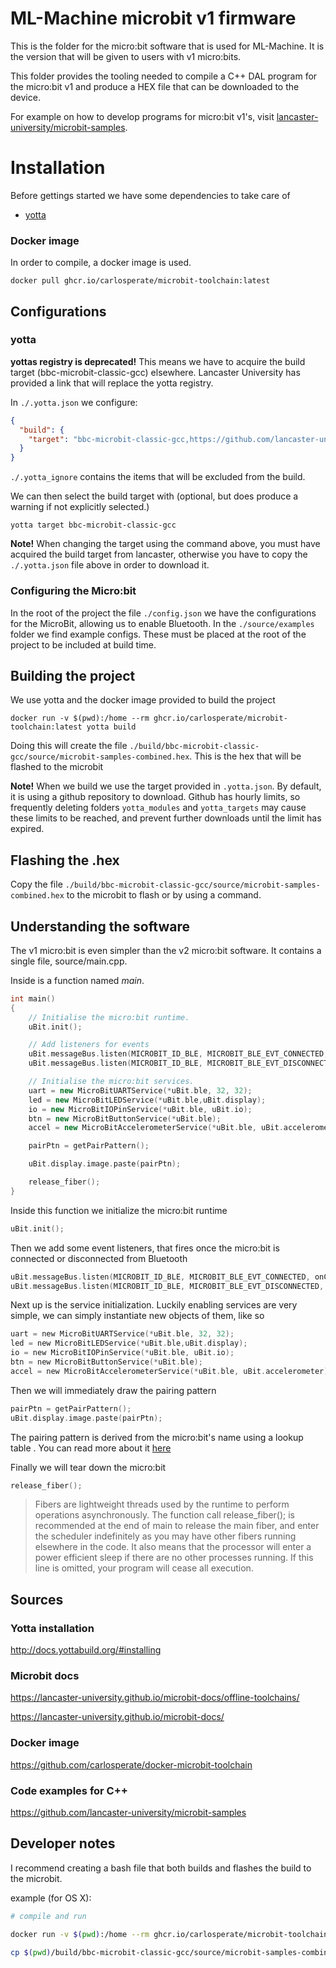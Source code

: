 # ML-Machine microbit v1 firmware

This is the folder for the micro:bit software that is used for ML-Machine. It is the version that will be given to users with v1 micro:bits.

This folder provides the tooling needed to compile a C++ DAL program for the micro:bit v1 and produce a HEX file that can be downloaded to the device.

For example on how to develop programs for micro:bit v1's, visit [lancaster-university/microbit-samples](https://github.com/lancaster-university/microbit-samples).

# Installation

Before gettings started we have some dependencies to take care of

- [yotta](http://docs.yottabuild.org/#installing)



### Docker image
In order to compile, a docker image is used.

`docker pull ghcr.io/carlosperate/microbit-toolchain:latest`



## Configurations
### yotta
**yottas registry is deprecated!** This means we have to acquire the build target (bbc-microbit-classic-gcc) elsewhere. Lancaster University has provided a link that will replace the yotta registry. 

In `./.yotta.json` we configure:

```json
{
  "build": {
    "target": "bbc-microbit-classic-gcc,https://github.com/lancaster-university/yotta-target-bbc-microbit-classic-gcc"
  }
}
```

`./.yotta_ignore` contains the items that will be excluded from the build.

We can then select the build target with (optional, but does produce a warning if not explicitly selected.)

```yotta target bbc-microbit-classic-gcc```

**Note!** When changing the target using the command above, you must have acquired the build target from lancaster, otherwise you have to copy the `./.yotta.json` file above in order to download it.

### Configuring the Micro:bit

In the root of the project the file `./config.json` we have the configurations for the MicroBit, allowing us to enable Bluetooth. In the `./source/examples` folder we find example configs. These must be placed at the root of the project to be included at build time.

## Building the project

We use yotta and the docker image provided to build the project

`docker run -v $(pwd):/home --rm ghcr.io/carlosperate/microbit-toolchain:latest yotta build`

Doing this will create the file `./build/bbc-microbit-classic-gcc/source/microbit-samples-combined.hex`. This is the hex that will be flashed to the microbit

**Note!** When we build we use the target provided in `.yotta.json`. By default, it is using a github repository to download. Github has hourly limits, so frequently deleting folders `yotta_modules` and `yotta_targets` may cause these limits to be reached, and prevent further downloads until the limit has expired. 


## Flashing the .hex

Copy the file `./build/bbc-microbit-classic-gcc/source/microbit-samples-combined.hex` to the microbit to flash
or by using a command.

## Understanding the software

The v1 micro:bit is even simpler than the v2 micro:bit software.
It contains a single file, source/main.cpp.

Inside is a function named *main*. 

```cpp
int main()
{
    // Initialise the micro:bit runtime.
    uBit.init();

    // Add listeners for events
    uBit.messageBus.listen(MICROBIT_ID_BLE, MICROBIT_BLE_EVT_CONNECTED, onConnected);
    uBit.messageBus.listen(MICROBIT_ID_BLE, MICROBIT_BLE_EVT_DISCONNECTED, onDisconnected);

    // Initialise the micro:bit services.
    uart = new MicroBitUARTService(*uBit.ble, 32, 32);
    led = new MicroBitLEDService(*uBit.ble,uBit.display);
    io = new MicroBitIOPinService(*uBit.ble, uBit.io);
    btn = new MicroBitButtonService(*uBit.ble);
    accel = new MicroBitAccelerometerService(*uBit.ble, uBit.accelerometer);

    pairPtn = getPairPattern();

    uBit.display.image.paste(pairPtn);

    release_fiber();
}
```

Inside this function we initialize the micro:bit runtime

```c
uBit.init();
```

Then we add some event listeners, that fires once the micro:bit is connected or disconnected from Bluetooth

```c
uBit.messageBus.listen(MICROBIT_ID_BLE, MICROBIT_BLE_EVT_CONNECTED, onConnected);
uBit.messageBus.listen(MICROBIT_ID_BLE, MICROBIT_BLE_EVT_DISCONNECTED, onDisconnected);
```

Next up is the service initialization. Luckily enabling services are very simple, we can simply instantiate new objects of them, like so

```c
uart = new MicroBitUARTService(*uBit.ble, 32, 32);
led = new MicroBitLEDService(*uBit.ble,uBit.display);
io = new MicroBitIOPinService(*uBit.ble, uBit.io);
btn = new MicroBitButtonService(*uBit.ble);
accel = new MicroBitAccelerometerService(*uBit.ble, uBit.accelerometer);
```

Then we will immediately draw the pairing pattern 

```cpp
pairPtn = getPairPattern();
uBit.display.image.paste(pairPtn);
```
The pairing pattern is derived from the micro:bit's name using a lookup table . You can read more about it [here](https://support.microbit.org/support/solutions/articles/19000067679-how-to-find-the-name-of-your-micro-bit)


Finally we will tear down the micro:bit
```cpp
release_fiber();
```
>Fibers are lightweight threads used by the runtime to perform operations asynchronously. The function call release_fiber(); is recommended at the end of main to release the main fiber, and enter the scheduler indefinitely as you may have other fibers running elsewhere in the code. It also means that the processor will enter a power efficient sleep if there are no other processes running. If this line is omitted, your program will cease all execution.




## Sources

### Yotta installation

http://docs.yottabuild.org/#installing

### Microbit docs

https://lancaster-university.github.io/microbit-docs/offline-toolchains/

https://lancaster-university.github.io/microbit-docs/

### Docker image

https://github.com/carlosperate/docker-microbit-toolchain

### Code examples for C++

https://github.com/lancaster-university/microbit-samples


## Developer notes

I recommend creating a bash file that both builds and flashes the build to the microbit.

example (for OS X):

```bash
# compile and run

docker run -v $(pwd):/home --rm ghcr.io/carlosperate/microbit-toolchain:latest yotta build

cp $(pwd)/build/bbc-microbit-classic-gcc/source/microbit-samples-combined.hex /Volumes/MICROBIT

```